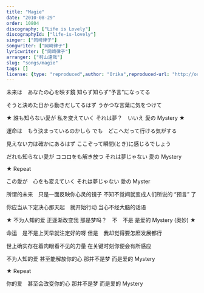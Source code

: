 ```yaml
---
title: "Magie"
date: "2010-08-29"
order: 10804
discography: ["Life is Lovely"]
discographyId: ["life-is-lovely"]
singer: ["岡崎律子"]
songwriter: ["岡崎律子"]
lyricwriter: ["岡崎律子"]
arranger: ["村山達哉"]
slug: "songs/magie"
tags: []
license: {type: "reproduced",author: "Orika",reproduced-url: "http://orikamushi.myweb.hinet.net/",reproduced-website: "織歌蟲網站"}
---
```


未来は　あなたの心を映す鏡 
知らず知らず“予言”になってる 

そうと決めた日から動きだしてるはず 
うかつな言葉に気をつけて 

★ 誰も知らない愛が 
私を変えていく 
それは夢？　いいえ 
愛の Mystery ★

運命は　もう決まっているのかしら 
でも　どこへだって行ける気がする 

見えない力は確かにあるはず 
ここぞって瞬間(とき)に感じるでしょう 

だれも知らない愛が 
ココロをも解き放つ 
それは夢じゃない 
愛の Mystery 

★ Repeat 

この愛が　心をも変えていく 
それは夢じゃない 
愛の Myster

所谓的未来　只是一面反映你心灵的镜子
不知不觉间就变成人们所说的 “预言” 了 

你应当从下定决心那天起　就开始行动
当心不经大脑的话语

★ 不为人知的爱
正逐渐改变我
那是梦吗？　不　不是
是爱的 Mystery (奥妙) ★

命运　是不是上天早就注定好的呀
但是　我却觉得要怎麽发展都行

世上确实存在着肉眼看不见的力量
在关键时刻你便会有所感应

不为人知的爱
甚至能解放你的心
那并不是梦
而是爱的 Mystery

★ Repeat 

你的爱　甚至会改变你的心
那并不是梦
而是爱的 Mystery
